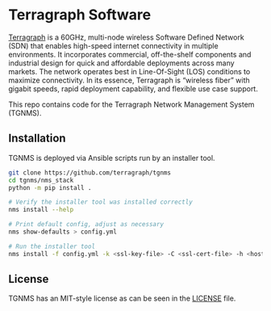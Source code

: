 # Terragraph Software

[Terragraph](https://terragraph.com/) is a 60GHz, multi-node wireless Software Defined Network (SDN) that enables high-speed internet connectivity in multiple environments. It incorporates commercial, off-the-shelf components and industrial design for quick and affordable deployments across many markets. The network operates best in Line-Of-Sight (LOS) conditions to maximize connectivity. In its essence, Terragraph is “wireless fiber” with gigabit speeds, rapid deployment capability, and flexible use case support.

This repo contains code for the Terragraph Network Management System (TGNMS).

## Installation

TGNMS is deployed via Ansible scripts run by an installer tool.

```bash
git clone https://github.com/terragraph/tgnms
cd tgnms/nms_stack
python -m pip install .

# Verify the installer tool was installed correctly
nms install --help

# Print default config, adjust as necessary
nms show-defaults > config.yml

# Run the installer tool
nms install -f config.yml -k <ssl-key-file> -C <ssl-cert-file> -h <host 1> -h <host 2> -h <host N>
```

## License

TGNMS has an MIT-style license as can be seen in the [LICENSE](LICENSE) file.
